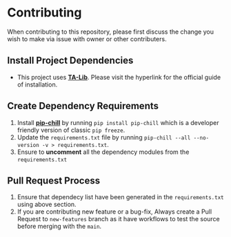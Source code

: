 # Contributing

When contributing to this repository, please first discuss the change you wish to make via issue with owner or other contributers.

## Install Project Dependencies

* This project uses [**TA-Lib**](https://github.com/mrjbq7/ta-lib). Please visit the hyperlink for the official guide of installation.

## Create Dependency Requirements

1. Install [**pip-chill**](https://pypi.org/project/pip-chill/) by running `pip install pip-chill` which is a developer friendly version of classic `pip freeze`.
2. Update the `requirements.txt` file by running `pip-chill --all --no-version -v > requirements.txt`.
3. Ensure to **uncomment** all the dependency modules from the `requirements.txt`

## Pull Request Process

1. Ensure that dependecy list have been generated in the `requirements.txt` using above section.
2. If you are contributing new feature or a bug-fix, Always create a Pull Request to `new-features` branch as it have workflows to test the source before merging with the `main`.